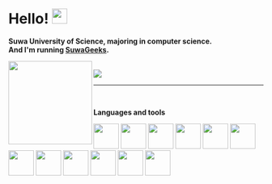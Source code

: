 # Hello! <img src="https://media.giphy.com/media/hvRJCLFzcasrR4ia7z/giphy.gif" height=30px>

**Suwa University of Science, majoring in computer science.**<br>
**And I'm running [SuwaGeeks](https://suwageekes.github.io/HomePage/).**

<img align="left" height="165" src="https://github-readme-stats.vercel.app/api?username=apricot256&count_private=true&show_icons=true&custom_title=Github%20Status&hide_border=true&bg_color=ffffff00&title_color=a569bd&icon_color=a569bd&text_color=CCCCFF"/>
<br>
<img align="center" src="https://github-readme-stats.vercel.app/api/top-langs/?username=apricot256&layout=compact&hide_border=true&bg_color=ffffff00&title_color=a569bd&icon_color=a569bd &text_color=CCCCFF"/>

---

<br/>

**Languages and tools**

<img src="https://cdn.jsdelivr.net/gh/devicons/devicon/icons/c/c-original.svg" height=50 />
<img src="https://cdn.jsdelivr.net/gh/devicons/devicon/icons/cplusplus/cplusplus-original.svg" height=50 />
<img src="https://cdn.jsdelivr.net/gh/devicons/devicon/icons/python/python-original.svg" height=50 />
<img src="https://cdn.jsdelivr.net/gh/devicons/devicon/icons/java/java-original.svg" height=50 />
<img src="https://cdn.jsdelivr.net/gh/devicons/devicon/icons/html5/html5-original.svg" height=50 />
<img src="https://cdn.jsdelivr.net/gh/devicons/devicon/icons/css3/css3-original.svg" height=50 />
<img src="https://cdn.jsdelivr.net/gh/devicons/devicon/icons/javascript/javascript-original.svg" height=50 />


<img src="https://cdn.jsdelivr.net/gh/devicons/devicon/icons/numpy/numpy-original.svg" height=50 />
<img src="https://cdn.jsdelivr.net/gh/devicons/devicon/icons/opencv/opencv-original.svg" height=50 />               
<img src="https://cdn.jsdelivr.net/gh/devicons/devicon/icons/tensorflow/tensorflow-original.svg" height=50 />
<img src="https://cdn.jsdelivr.net/gh/devicons/devicon/icons/arduino/arduino-original.svg" height=50 />
<img src="https://cdn.jsdelivr.net/gh/devicons/devicon/icons/docker/docker-original.svg" height=50 />
